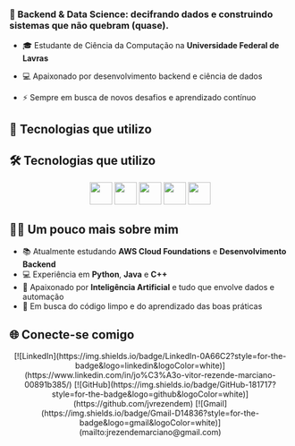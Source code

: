 ### 🚀 Backend & Data Science: decifrando dados e construindo sistemas que não quebram (quase).

- 🎓 Estudante de Ciência da Computação na **Universidade Federal de Lavras** 

- 💻 Apaixonado por desenvolvimento backend e ciência de dados  

- ⚡ Sempre em busca de novos desafios e aprendizado contínuo

## 🔧 Tecnologias que utilizo

## 🛠️ Tecnologias que utilizo

<p align="center">
  <img src="https://cdn.jsdelivr.net/gh/devicons/devicon/icons/cplusplus/cplusplus-original.svg" width="40" height="40"/>
  <img src="https://cdn.jsdelivr.net/gh/devicons/devicon/icons/java/java-original.svg" width="40" height="40"/>
  <img src="https://cdn.jsdelivr.net/gh/devicons/devicon/icons/spring/spring-original.svg" width="40" height="40"/>
  <img src="https://cdn.jsdelivr.net/gh/devicons/devicon/icons/mysql/mysql-original.svg" width="40" height="40"/>
  <img src="https://cdn.jsdelivr.net/gh/devicons/devicon/icons/python/python-original.svg" width="40" height="40"/>
</p>


## 👨‍💻 Um pouco mais sobre mim

- 📚 Atualmente estudando **AWS Cloud Foundations** e **Desenvolvimento Backend**  
- 💻 Experiência em **Python**, **Java** e **C++**  
- 🤖 Apaixonado por **Inteligência Artificial** e tudo que envolve dados e automação  
- 🚀 Em busca do código limpo e do aprendizado das boas práticas

## 🌐 Conecte-se comigo
<p align="center">
  [![LinkedIn](https://img.shields.io/badge/LinkedIn-0A66C2?style=for-the-badge&logo=linkedin&logoColor=white)](https://www.linkedin.com/in/jo%C3%A3o-vitor-rezende-marciano-00891b385/)
  [![GitHub](https://img.shields.io/badge/GitHub-181717?style=for-the-badge&logo=github&logoColor=white)](https://github.com/jvrezendem)
  [![Gmail](https://img.shields.io/badge/Gmail-D14836?style=for-the-badge&logo=gmail&logoColor=white)](mailto:jrezendemarciano@gmail.com)
</p>


